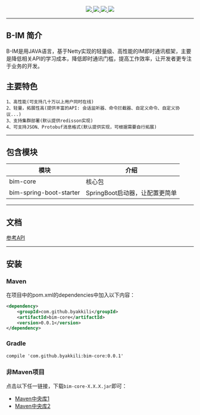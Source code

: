 <p align="center">
    <a target="_blank" href="https://search.maven.org/search?q=g:%22com.github.byakkili%22%20AND%20a:%22bim-core%22">
		<img src="https://img.shields.io/maven-central/v/com.github.byakkili/bim-core.svg?label=Maven%20Central" />
	</a>
	<a target="_blank" href="https://www.apache.org/licenses/LICENSE-2.0">
        <img src="https://img.shields.io/badge/License-Apache--2.0-brightgreen.svg" />
    </a>
    <a target="_blank" href="https://www.oracle.com/technetwork/java/javase/downloads/index.html">
        <img src="https://img.shields.io/badge/JDK-1.8+-green.svg" />
    </a>
    <a target="_blank" href="https://www.codacy.com/manual/byakkili/B-IM?utm_source=github.com&amp;utm_medium=referral&amp;utm_content=byakkili/B-IM&amp;utm_campaign=Badge_Grade">
        <img src="https://app.codacy.com/project/badge/Grade/1fac4395e26241eba4d028771115be70" />
    </a>
</p>

-------------------------------------------------------------------------------

## B-IM 简介
B-IM是用JAVA语言，基于Netty实现的轻量级、高性能的IM即时通讯框架，主要是降低相关API的学习成本，降低即时通讯门槛，提高工作效率，让开发者更专注于业务的开发。

## 主要特色
    1、高性能(可支持几十万以上用户同时在线)
    2、轻量，拓展性高(提供丰富的API: 会话监听器、命令拦截器、自定义命令、自定义协议...)
    3、支持集群部署(默认提供redisson实现)
    4、可支持JSON、Protobuf消息格式(默认提供实现，可根据需要自行拓展)

-------------------------------------------------------------------------------

## 包含模块
| 模块                    |     介绍                                        |
|-------------------------|-------------------------------------------------|
| bim-core                | 核心包                                          |
| bim-spring-boot-starter | SpringBoot启动器，让配置更简单                   |

-------------------------------------------------------------------------------

## 文档 
[参考API](https://apidoc.gitee.com/byakkili/B-IM)

-------------------------------------------------------------------------------

## 安装

### Maven
在项目中的pom.xml的dependencies中加入以下内容：
```xml
<dependency>
    <groupId>com.github.byakkili</groupId>
    <artifactId>bim-core</artifactId>
    <version>0.0.1</version>
</dependency>
```

### Gradle
```
compile 'com.github.byakkili:bim-core:0.0.1'
```

### 非Maven项目
点击以下任一链接，下载`bim-core-X.X.X.jar`即可：
- [Maven中央库1](https://repo1.maven.org/maven2/com/github/byakkili/bim-core/0.0.1/)
- [Maven中央库2](http://repo2.maven.org/maven2/com/github/byakkili/bim-core/0.0.1/)
